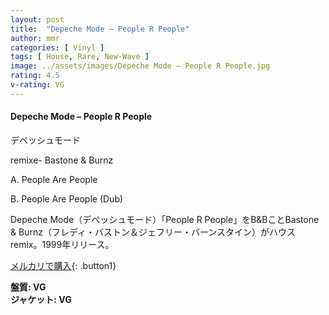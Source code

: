 ```yaml
---
layout: post
title:  "Depeche Mode – People R People"
author: mmr
categories: [ Vinyl ]
tags: [ House, Rare, New-Wave ]
image: ../assets/images/Depeche Mode – People R People.jpg
rating: 4.5
v-rating: VG
---
```


#### Depeche Mode – People R People

デペッシュモード

remixe- Bastone & Burnz

A. People Are People

B. People Are People (Dub)

Depeche Mode（デペッシュモード）「People R People」をB&BことBastone & Burnz（フレディ・バストン＆ジェフリー・バーンスタイン）がハウスremix。1999年リリース。

[メルカリで購入](https://jp.mercari.com/item/m76377444450?afid=6142608987){: .button1}

<div class="mt-4 mb-4 d-flex align-items-center">
<strong class="mr-1">盤質: VG</strong>
</div>
<div class="mt-4 mb-4 d-flex align-items-center">
<strong class="mr-1">ジャケット: VG</strong>
</div>
